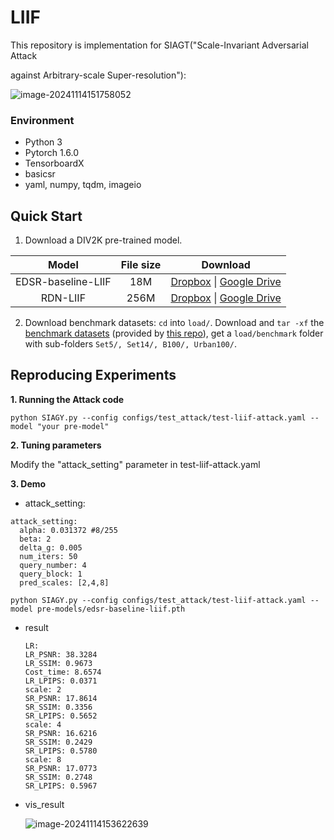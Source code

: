 # LIIF

This repository is implementation for SIAGT("Scale-Invariant Adversarial Attack

against Arbitrary-scale Super-resolution"):

![image-20241114151758052](C:\Users\luoxin\AppData\Roaming\Typora\typora-user-images\image-20241114151758052.png)

### Environment
- Python 3
- Pytorch 1.6.0
- TensorboardX
- basicsr
- yaml, numpy, tqdm, imageio

## Quick Start

1. Download a DIV2K pre-trained model.

Model|File size|Download
:-:|:-:|:-:
EDSR-baseline-LIIF|18M|[Dropbox](https://www.dropbox.com/s/6f402wcn4v83w2v/edsr-baseline-liif.pth?dl=0) &#124; [Google Drive](https://drive.google.com/file/d/1wBHSrgPLOHL_QVhPAIAcDC30KSJLf67x/view?usp=sharing)
RDN-LIIF|256M|[Dropbox](https://www.dropbox.com/s/mzha6ll9kb9bwy0/rdn-liif.pth?dl=0) &#124; [Google Drive](https://drive.google.com/file/d/1xaAx6lBVVw_PJ3YVp02h3k4HuOAXcUkt/view?usp=sharing)

2. Download benchmark datasets: `cd` into `load/`. Download and `tar -xf` the [benchmark datasets](https://cv.snu.ac.kr/research/EDSR/benchmark.tar) (provided by [this repo](https://github.com/thstkdgus35/EDSR-PyTorch)), get a `load/benchmark` folder with sub-folders `Set5/, Set14/, B100/, Urban100/`.

## Reproducing Experiments

**1. Running the Attack code**

```
python SIAGY.py --config configs/test_attack/test-liif-attack.yaml --model "your pre-model"
```

**2. Tuning parameters**

Modify the "attack_setting" parameter in test-liif-attack.yaml

**3. Demo**

- attack_setting:

```
attack_setting:
  alpha: 0.031372 #8/255
  beta: 2
  delta_g: 0.005
  num_iters: 50
  query_number: 4
  query_block: 1
  pred_scales: [2,4,8]
```

```
python SIAGY.py --config configs/test_attack/test-liif-attack.yaml --model pre-models/edsr-baseline-liif.pth
```

- result

  ```
  LR: 
  LR_PSNR: 38.3284
  LR_SSIM: 0.9673
  Cost_time: 8.6574
  LR_LPIPS: 0.0371
  scale: 2
  SR_PSNR: 17.8614
  SR_SSIM: 0.3356
  SR_LPIPS: 0.5652
  scale: 4
  SR_PSNR: 16.6216
  SR_SSIM: 0.2429
  SR_LPIPS: 0.5780
  scale: 8
  SR_PSNR: 17.0773
  SR_SSIM: 0.2748
  SR_LPIPS: 0.5967
  ```

- vis_result

  ![image-20241114153622639](C:\Users\luoxin\AppData\Roaming\Typora\typora-user-images\image-20241114153622639.png)

  
